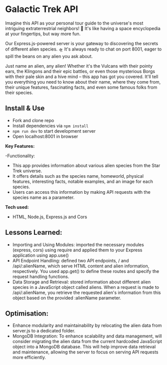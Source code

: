 # Galactic Trek API
Imagine this API as your personal tour guide to the universe's most intriguing extraterrestrial neighbors! 🌌 It's like having a space encyclopedia at your fingertips, but way more fun. 

Our Express.js-powered server is your gateway to discovering the secrets of different alien species. 🛸 It's always ready to chat on port 8001, eager to spill the beans on any alien you ask about. 

Just name an alien, any alien! Whether it's the Vulcans with their pointy ears, the Klingons and their epic battles, or even those mysterious Borgs with their pale skin and a hive mind – this app has got you covered. It'll tell you everything you need to know about their name, where they come from, their unique features, fascinating facts, and even some famous folks from their species.

## Install & Use
-  Fork and clone repo
-  Install dependencies via `npm install`
-  `npm run dev` to start development server
-  Open localhost:8001 in browser

**Key Features:**

-Functionality:
- This app provides information about various alien species from the Star Trek universe.
- It offers details such as the species name, homeworld, physical features, interesting facts, notable examples, and an image for each species.
- Users can access this information by making API requests with the species name as a parameter.

**Tech used:** 
- HTML, Node.js, Express.js and Cors 

## Lessons Learned:
- Importing and Using Modules:  imported the necessary modules (express, cors) using require and applied them to your Express application using app.use()
- API Endpoint Handling:  defined two API endpoints, / and /api/:alienName, which serve HTML content and alien information, respectively. You used app.get() to define these routes and specify the request handling functions.
- Data Storage and Retrieval: stored information about different alien species in a JavaScript object called aliens. When a request is made to /api/:alienName, you retrieve the requested alien's information from this object based on the provided :alienName parameter.
 
## Optimisation:
- Enhance modularity and maintainability by relocating the alien data from server.js to a dedicated folder.
- MongoDB Integration: To enhance scalability and data management, will consider migrating the alien data from the current hardcoded JavaScript object into a MongoDB database. This will help improve data retrieval and maintenance, allowing the server to focus on serving API requests more efficiently. 
